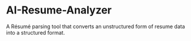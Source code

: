 # AI-Resume-Analyzer
A Résumé parsing tool that converts an unstructured form of resume data into a structured format.
